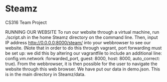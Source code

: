 Steamz
======

CS316 Team Project



RUNNING OUR WEBSITE
To run our website through a virtual machine, run ./script.sh in the home Steamz directory on the command line. Then, input IP address http://0.0.0.0:8000/steam/ into your webbrowser to see our website. (Note that in order to do this through vagrant, port forwarding must be set up: we did this by altering our vagrantfile to include an additional line:   config.vm.network :forwarded_port, guest: 8000, host: 8000, auto_correct: true). From the webbrowser, it is then possible for the user to navigate the website through this web browser.  We have put our data in demo.json.  This is in the main directory in Steamz/data.  
